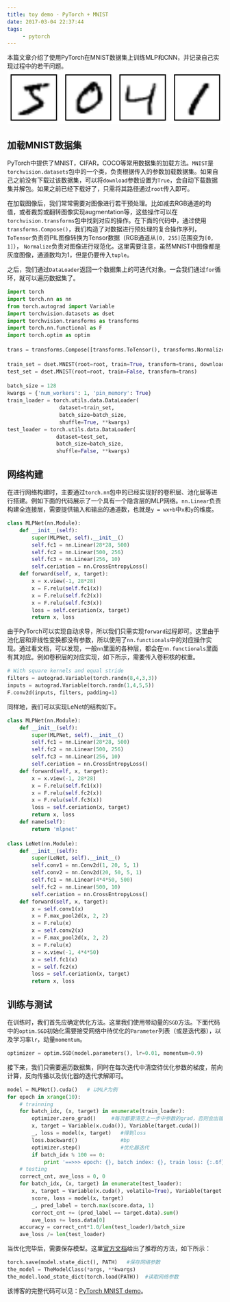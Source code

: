 ```yaml
---
title: toy demo - PyTorch + MNIST
date: 2017-03-04 22:37:44
tags:
     - pytorch
---
```

本篇文章介绍了使用PyTorch在MNIST数据集上训练MLP和CNN，并记录自己实现过程中的若干问题。
![MNIST](/img/mnist_example.png)
<!-- more -->

## 加载MNIST数据集
PyTorch中提供了MNIST，CIFAR，COCO等常用数据集的加载方法。`MNIST`是`torchvision.datasets`包中的一个类，负责根据传入的参数加载数据集。如果自己之前没有下载过该数据集，可以将`download`参数设置为`True`，会自动下载数据集并解包。如果之前已经下载好了，只需将其路径通过`root`传入即可。

在加载图像后，我们常常需要对图像进行若干预处理。比如减去RGB通道的均值，或者裁剪或翻转图像实现augmentation等，这些操作可以在`torchvision.transforms`包中找到对应的操作。在下面的代码中，通过使用`transforms.Compose()`，我们构造了对数据进行预处理的复合操作序列，`ToTensor`负责将PIL图像转换为Tensor数据（RGB通道从`[0, 255]`范围变为`[0, 1]`）， `Normalize`负责对图像进行规范化。这里需要注意，虽然MNIST中图像都是灰度图像，通道数均为1，但是仍要传入`tuple`。

之后，我们通过`DataLoader`返回一个数据集上的可迭代对象。一会我们通过`for`循环，就可以遍历数据集了。

``` py
import torch
import torch.nn as nn
from torch.autograd import Variable
import torchvision.datasets as dset
import torchvision.transforms as transforms
import torch.nn.functional as F
import torch.optim as optim

trans = transforms.Compose([transforms.ToTensor(), transforms.Normalize((0.5,), (1.0,))])

train_set = dset.MNIST(root=root, train=True, transform=trans, download=download)
test_set = dset.MNIST(root=root, train=False, transform=trans)

batch_size = 128
kwargs = {'num_workers': 1, 'pin_memory': True}
train_loader = torch.utils.data.DataLoader(
                 dataset=train_set,
                 batch_size=batch_size,
                 shuffle=True, **kwargs)
test_loader = torch.utils.data.DataLoader(
                dataset=test_set,
                batch_size=batch_size,
                shuffle=False, **kwargs)

```

## 网络构建
在进行网络构建时，主要通过`torch.nn`包中的已经实现好的卷积层、池化层等进行搭建。例如下面的代码展示了一个具有一个隐含层的MLP网络。`nn.Linear`负责构建全连接层，需要提供输入和输出的通道数，也就是`y = wx+b`中`x`和`y`的维度。

``` py
class MLPNet(nn.Module):
    def __init__(self):
        super(MLPNet, self).__init__()
        self.fc1 = nn.Linear(28*28, 500)
        self.fc2 = nn.Linear(500, 256)
        self.fc3 = nn.Linear(256, 10)
        self.ceriation = nn.CrossEntropyLoss()
    def forward(self, x, target):
        x = x.view(-1, 28*28)
        x = F.relu(self.fc1(x))
        x = F.relu(self.fc2(x))
        x = F.relu(self.fc3(x))
        loss = self.ceriation(x, target)
        return x, loss
```
由于PyTorch可以实现自动求导，所以我们只需实现`forward`过程即可。这里由于池化层和非线性变换都没有参数，所以使用了`nn.functionals`中的对应操作实现。通过看文档，可以发现，一般`nn`里面的各种层，都会在`nn.functionals`里面有其对应。例如卷积层的对应实现，如下所示，需要传入卷积核的权重。

``` py
# With square kernels and equal stride
filters = autograd.Variable(torch.randn(8,4,3,3))
inputs = autograd.Variable(torch.randn(1,4,5,5))
F.conv2d(inputs, filters, padding=1)
```

同样地，我们可以实现LeNet的结构如下。

``` py
class MLPNet(nn.Module):
    def __init__(self):
        super(MLPNet, self).__init__()
        self.fc1 = nn.Linear(28*28, 500)
        self.fc2 = nn.Linear(500, 256)
        self.fc3 = nn.Linear(256, 10)
        self.ceriation = nn.CrossEntropyLoss()
    def forward(self, x, target):
        x = x.view(-1, 28*28)
        x = F.relu(self.fc1(x))
        x = F.relu(self.fc2(x))
        x = F.relu(self.fc3(x))
        loss = self.ceriation(x, target)
        return x, loss
    def name(self):
        return 'mlpnet'

class LeNet(nn.Module):
    def __init__(self):
        super(LeNet, self).__init__()
        self.conv1 = nn.Conv2d(1, 20, 5, 1)
        self.conv2 = nn.Conv2d(20, 50, 5, 1)
        self.fc1 = nn.Linear(4*4*50, 500)
        self.fc2 = nn.Linear(500, 10)
        self.ceriation = nn.CrossEntropyLoss()
    def forward(self, x, target):
        x = self.conv1(x)
        x = F.max_pool2d(x, 2, 2)
        x = F.relu(x)
        x = self.conv2(x)
        x = F.max_pool2d(x, 2, 2)
        x = F.relu(x)
        x = x.view(-1, 4*4*50)
        x = self.fc1(x)
        x = self.fc2(x)
        loss = self.ceriation(x, target)
        return x, loss
```

## 训练与测试

在训练时，我们首先应确定优化方法。这里我们使用带动量的`SGD`方法。下面代码中的`optim.SGD`初始化需要接受网络中待优化的`Parameter`列表（或是迭代器），以及学习率`lr`，动量`momentum`。

``` py
optimizer = optim.SGD(model.parameters(), lr=0.01, momentum=0.9)
```

接下来，我们只需要遍历数据集，同时在每次迭代中清空待优化参数的梯度，前向计算，反向传播以及优化器的迭代求解即可。

``` py
model = MLPNet().cuda()   # 以MLP为例
for epoch in xrange(10):
    # trainning
    for batch_idx, (x, target) in enumerate(train_loader):
        optimizer.zero_grad()     #每次都要清空上一步中参数的grad，否则会出错的~
        x, target = Variable(x.cuda()), Variable(target.cuda())
        _, loss = model(x, target)   #得到loss
        loss.backward()              #bp
        optimizer.step()             #优化器迭代
        if batch_idx % 100 == 0:
            print '==>>> epoch: {}, batch index: {}, train loss: {:.6f}'.format(epoch, batch_idx, loss.data[0])
    # testing
    correct_cnt, ave_loss = 0, 0
    for batch_idx, (x, target) in enumerate(test_loader):
        x, target = Variable(x.cuda(), volatile=True), Variable(target.cuda(), volatile=True)
        score, loss = model(x, target)
        _, pred_label = torch.max(score.data, 1)
        correct_cnt += (pred_label == target.data).sum()
        ave_loss += loss.data[0]
    accuracy = correct_cnt*1.0/len(test_loader)/batch_size
    ave_loss /= len(test_loader)

```

当优化完毕后，需要保存模型。这里[官方文档](http://pytorch.org/docs/notes/serialization.html#recommend-saving-models)给出了推荐的方法，如下所示：
``` py
torch.save(model.state_dict(), PATH)   #保存网络参数
the_model = TheModelClass(*args, **kwargs)
the_model.load_state_dict(torch.load(PATH))  #读取网络参数
```

该博客的完整代码可以见：[PyTorch MNIST demo](https://gist.github.com/xmfbit/b27cdbff68870418bdb8cefa86a2d558)。
